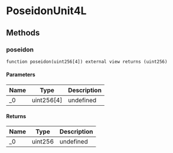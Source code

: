 # PoseidonUnit4L









## Methods

### poseidon

```solidity
function poseidon(uint256[4]) external view returns (uint256)
```





#### Parameters

| Name | Type | Description |
|---|---|---|
| _0 | uint256[4] | undefined |

#### Returns

| Name | Type | Description |
|---|---|---|
| _0 | uint256 | undefined |




